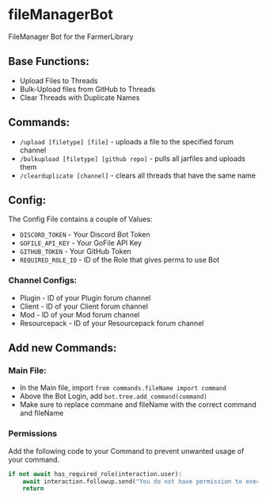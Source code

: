 # fileManagerBot
FileManager Bot for the FarmerLibrary




## Base Functions:
- Upload Files to Threads
- Bulk-Upload files from GitHub to Threads
- Clear Threads with Duplicate Names


## Commands:
- `/upload [filetype] [file]` - uploads a file to the specified forum channel
- `/bulkupload [filetype] [github repo]` - pulls all jarfiles and uploads them
- `/clearduplicate [channel]` - clears all threads that have the same name

## Config:
The Config File contains a couple of Values:
- `DISCORD_TOKEN` - Your Discord Bot Token
- `GOFILE_API_KEY` - Your GoFile API Key
- `GITHUB_TOKEN` - Your GitHub Token
- `REQUIRED_ROLE_ID` - ID of the Role that gives perms to use Bot

### Channel Configs:
- Plugin - ID of your Plugin forum channel
- Client - ID of your Client forum channel
- Mod - ID of your Mod forum channel
- Resourcepack - ID of your Resourcepack forum channel

## Add new Commands:
### Main File: 
- In the Main file, import
`from commands.fileName import command`
- Above the Bot Login, add
`bot.tree.add_command(command)`
- Make sure to replace commane and fileName with the correct command and fileName

### Permissions
Add the following code to your Command to prevent unwanted usage of your command. 
```py
if not await has_required_role(interaction.user):
    await interaction.followup.send("You do not have permission to execute this command.")
    return
```




